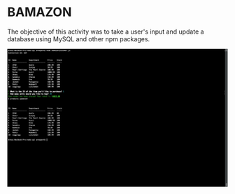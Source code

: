 # BAMAZON

The objective of this activity was to take a user's input and update a database using MySQL and other npm packages. 

![alt text](https://raw.githubusercontent.com/annapark23/node-sql/master/Screen%20Shot%202018-11-29%20at%206.12.19%20PM.png)
